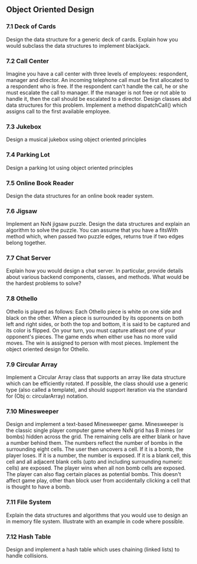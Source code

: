 ## Object Oriented Design

### 7.1 Deck of Cards
Design the data structure for a generic deck of cards. Explain how you would subclass the data structures to implement blackjack.

### 7.2 Call Center
Imagine you have a call center with three levels of employees: respondent, manager and director. An incoming telephone call must be first allocated to a respondent who is free. If the respondent can't handle the call, he or she must escalate the call to manager. If the manager is not free or not able to handle it, then the call should be escalated to a director. Design classes abd data structures for this problem. Implement a method dispatchCall() which assigns call to the first available employee.

### 7.3 Jukebox
Design a musical jukebox using object oriented principles

### 7.4 Parking Lot
Design a parking lot using object oriented principles

### 7.5 Online Book Reader
Design the data structures for an online book reader system.

### 7.6 Jigsaw
Implement an NxN jigsaw puzzle. Design the data structures and explain an algorithm to solve the puzzle. You can assume that you have a fitsWith method which, when passed two puzzle edges, returns true if two edges belong together.

### 7.7 Chat Server
Explain how you would design a chat server. In particular, provide details about various backend components, classes, and methods. What would be the hardest problems to solve?

### 7.8 Othello
Othello is played as follows: Each Othello piece is white on one side and black on the other. When a piece is surrounded by its opponents on both left and right sides, or both the top and bottom, it is said to be captured and its color is flipped. On your turn, you must capture atleast one of your opponent's pieces. The game ends when either use has no more valid moves. The win is assigned to person with most pieces. Implement the object oriented design for Othello.

### 7.9 Circular Array
Implement a Circular Array class that supports an array like data structure which can be efficiently rotated. If possible, the class should use a generic type (also called a template), and should support iteration via the standard for (Obj o: circularArray) notation.

### 7.10 Minesweeper
Design and implement a text-based Minesweeper game. Minesweeper is the classic single player computer game where NxN grid has B mines (or bombs) hidden across the grid. The remaining cells are either blank or have a number behind them. The numbers reflect the number of bombs in the surrounding eight cells. The user then uncovers a cell. If it is a bomb, the player loses. If it is a number, the number is exposed. If it is a blank cell, this cell and all adjacent blank cells (upto and including surrounding numeric cells) are exposed. The player wins when all non bomb cells are exposed. The player can also flag certain places as potential bombs. This doesn't affect game play, other than block user from accidentally clicking a cell that is thought to have a bomb.

### 7.11 File System
Explain the data structures and algorithms that you would use to design an in memory file system. Illustrate with an example in code where possible.

### 7.12 Hash Table
Design and implement a hash table which uses chaining (linked lists) to handle collisions.